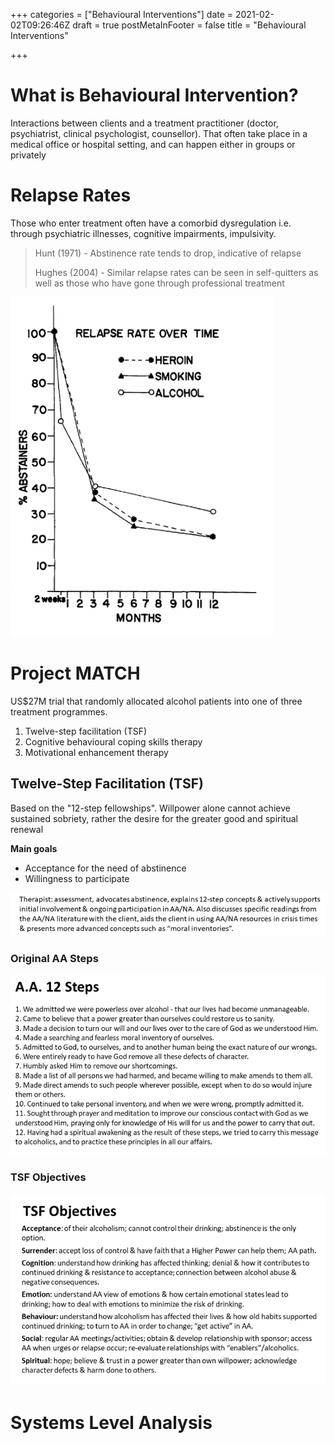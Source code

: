+++
categories = ["Behavioural Interventions"]
date = 2021-02-02T09:26:46Z
draft = true
postMetaInFooter = false
title = "Behavioural Interventions"

+++
# What is Behavioural Intervention?

Interactions between clients and a treatment practitioner (doctor, psychiatrist, clinical psychologist, counsellor). That often take place in a medical office or hospital setting, and can happen either in groups or privately

# Relapse Rates

Those who enter treatment often have a comorbid dysregulation i.e. through psychiatric illnesses, cognitive impairments, impulsivity.

> Hunt (1971) - Abstinence rate tends to drop, indicative of relapse
>
> Hughes (2004) - Similar relapse rates can be seen in self-quitters as well as those who have gone through professional treatment

![](/uploads/snipaste_2021-02-02_21-42-20.png)

# Project MATCH

US$27M trial that randomly allocated alcohol patients into one of three treatment programmes.

1) Twelve-step facilitation (TSF)  
2) Cognitive behavioural coping skills therapy  
3) Motivational enhancement therapy

## Twelve-Step Facilitation (TSF)

Based on the "12-step fellowships". Willpower alone cannot achieve sustained sobriety, rather the desire for the greater good and spiritual renewal

**Main goals**

* Acceptance for the need of abstinence
* Willingness to participate

![](/uploads/snipaste_2021-02-02_21-50-52.png)

### Original AA Steps  
![](/uploads/snipaste_2021-02-02_21-51-08.png)

### TSF Objectives

![](/uploads/snipaste_2021-02-02_21-55-50.png)

# Systems Level Analysis